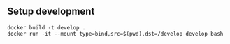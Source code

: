 ## Setup development

```
docker build -t develop .
docker run -it --mount type=bind,src=$(pwd),dst=/develop develop bash
```
